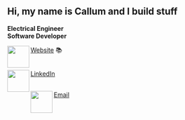 ## Hi, my name is Callum and I build stuff

__Electrical Engineer__<br/>
__Software Developer__<br/>

<img align="left" height="50" width="50" src="https://img.icons8.com/wired/64/000000/asterisk.png"/>

<a href="https://callum-france.me">Website</a> 📚<br/><br/>

<img align="left" height="50" width="50" src="https://img.icons8.com/wired/64/000000/linkedin.png"/>

<a href="https://linkedin.com/in/callum-france">LinkedIn</a><br/><br/>

<img align="left" height="50" width="50" src="https://img.icons8.com/wired/64/000000/filled-message.png"/>

<a href="mailto:france.callum@gmail.com">Email</a><br/><br/><br/>
